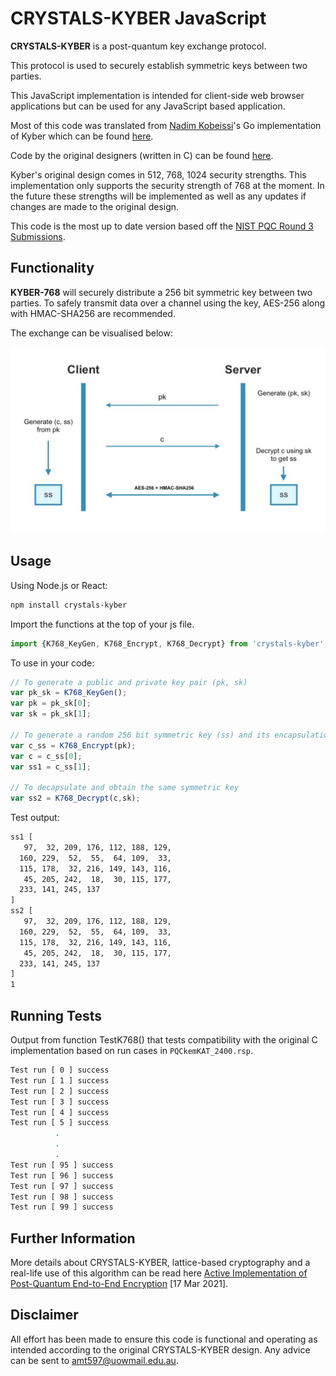
# CRYSTALS-KYBER JavaScript

**CRYSTALS-KYBER** is a post-quantum key exchange protocol.

This protocol is used to securely establish symmetric keys between two parties. 

This JavaScript implementation is intended for client-side web browser applications but can be used for any JavaScript based application.

Most of this code was translated from [Nadim Kobeissi](https://nadim.computer)'s Go implementation of Kyber which can be found [here](https://github.com/symbolicsoft/kyber-k2so).

Code by the original designers (written in C) can be found [here](https://github.com/pq-crystals/kyber).

Kyber's original design comes in 512, 768, 1024 security strengths. This implementation only supports the security strength of 768 at the moment. In the future these strengths will be implemented as well as any updates if changes are made to the original design.

This code is the most up to date version based off the [NIST PQC Round 3 Submissions](https://csrc.nist.gov/projects/post-quantum-cryptography/round-3-submissions).

## Functionality

**KYBER-768** will securely distribute a 256 bit symmetric key between two parties. To safely transmit data over a channel using the key, AES-256 along with HMAC-SHA256 are recommended.

The exchange can be visualised below:

![](./diagram.jpeg)

## Usage
Using Node.js or React:
```bash
npm install crystals-kyber
```
Import the functions at the top of your js file.
```js
import {K768_KeyGen, K768_Encrypt, K768_Decrypt} from 'crystals-kyber';
```
To use in your code:
```js
// To generate a public and private key pair (pk, sk)
var pk_sk = K768_KeyGen();
var pk = pk_sk[0];
var sk = pk_sk[1];

// To generate a random 256 bit symmetric key (ss) and its encapsulation (c)
var c_ss = K768_Encrypt(pk);
var c = c_ss[0];
var ss1 = c_ss[1];

// To decapsulate and obtain the same symmetric key
var ss2 = K768_Decrypt(c,sk);
```
Test output:
```bash
ss1 [
   97,  32, 209, 176, 112, 188, 129,
  160, 229,  52,  55,  64, 109,  33,
  115, 178,  32, 216, 149, 143, 116,
   45, 205, 242,  18,  30, 115, 177,
  233, 141, 245, 137
]
ss2 [
   97,  32, 209, 176, 112, 188, 129,
  160, 229,  52,  55,  64, 109,  33,
  115, 178,  32, 216, 149, 143, 116,
   45, 205, 242,  18,  30, 115, 177,
  233, 141, 245, 137
]
1
```
## Running Tests
Output from function TestK768() that tests compatibility with the original C implementation based on run cases in `PQCkemKAT_2400.rsp`.
```bash
Test run [ 0 ] success
Test run [ 1 ] success
Test run [ 2 ] success
Test run [ 3 ] success
Test run [ 4 ] success
Test run [ 5 ] success
          .
          .
          .
Test run [ 95 ] success
Test run [ 96 ] success
Test run [ 97 ] success
Test run [ 98 ] success
Test run [ 99 ] success
```

## Further Information
More details about CRYSTALS-KYBER, lattice-based cryptography and a real-life use of this algorithm can be
read here [Active Implementation of Post-Quantum End-to-End Encryption](https://eprint.iacr.org/2021/356.pdf) [17 Mar 2021].

## Disclaimer
All effort has been made to ensure this code is functional and operating as intended according to the original CRYSTALS-KYBER design. Any advice can be sent to amt597@uowmail.edu.au.
